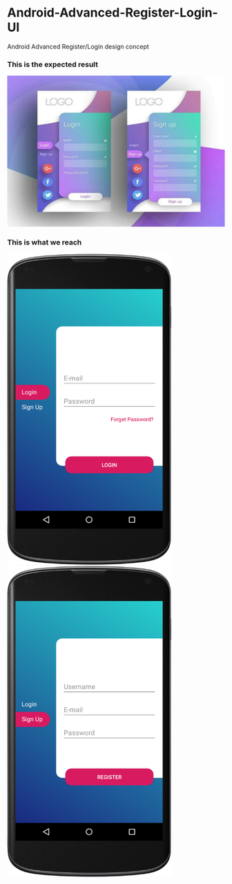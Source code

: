 # Android-Advanced-Register-Login-UI
Android Advanced Register/Login design concept

### This is the expected result

<img src="/screenshots/expected_result.jpg" width="650" height="350">


### This is what we reach

<img src="/screenshots/login.png" width="380" height="720"> <img src="/screenshots/register.png" width="380" height="720">
